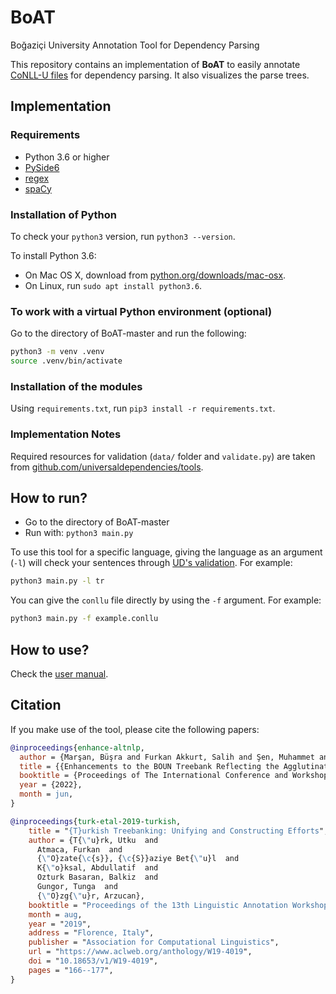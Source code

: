 # BoAT

Boğaziçi University Annotation Tool for Dependency Parsing

This repository contains an implementation of **BoAT** to easily annotate [CoNLL-U files](https://universaldependencies.org/format.html) for dependency parsing. It also visualizes the parse trees.

## Implementation

### Requirements

- Python 3.6 or higher
- [PySide6](https://pypi.org/project/PySide6/)
- [regex](https://pypi.org/project/regex/)
- [spaCy](https://pypi.org/project/spacy/)

### Installation of Python

To check your `python3` version, run `python3 --version`.

To install Python 3.6:

- On Mac OS X, download from [python.org/downloads/mac-osx](https://www.python.org/downloads/mac-osx/).
- On Linux, run `sudo apt install python3.6`.

### To work with a virtual Python environment (optional)

Go to the directory of BoAT-master and run the following:

```bash
python3 -m venv .venv
source .venv/bin/activate
```

### Installation of the modules

Using `requirements.txt`, run `pip3 install -r requirements.txt`.

### Implementation Notes

Required resources for validation (`data/` folder and `validate.py`) are taken from [github.com/universaldependencies/tools](https://github.com/universaldependencies/tools).

## How to run?

- Go to the directory of BoAT-master
- Run with: `python3 main.py`

To use this tool for a specific language, giving the language as an argument (`-l`) will check your sentences through [UD's validation](https://github.com/universaldependencies/tools#ud-tools). For example:

```bash
python3 main.py -l tr
```

You can give the `conllu` file directly by using the `-f` argument. For example:

```bash
python3 main.py -f example.conllu
```

## How to use?

Check the [user manual](https://github.com/boun-tabi/BoAT/blob/master/User%20Manual.pdf).

## Citation

If you make use of the tool, please cite the following papers:

```bib
@inproceedings{enhance-altnlp,
  author = {Marşan, Büşra and Furkan Akkurt, Salih and Şen, Muhammet and Gürbüz, Merve and Güngör, Onur and Betül Özateş, Şaziye and Üsküdarlı, Suzan and Özgür, Arzucan and Güngör, Tunga and Öztürk, Balkız},
  title = {{Enhancements to the BOUN Treebank Reflecting the Agglutinative Nature of Turkish}},
  booktitle = {Proceedings of The International Conference and Workshop on Agglutinative Language Technologies as a challenge of Natural Language Processing (ALTNLP)},
  year = {2022},
  month = jun,
}
```

```bib
@inproceedings{turk-etal-2019-turkish,
    title = "{T}urkish Treebanking: Unifying and Constructing Efforts",
    author = {T{\"u}rk, Utku  and
      Atmaca, Furkan  and
      {\"O}zate{\c{s}}, {\c{S}}aziye Bet{\"u}l  and
      K{\"o}ksal, Abdullatif  and
      Ozturk Basaran, Balkiz  and
      Gungor, Tunga  and
      {\"O}zg{\"u}r, Arzucan},
    booktitle = "Proceedings of the 13th Linguistic Annotation Workshop",
    month = aug,
    year = "2019",
    address = "Florence, Italy",
    publisher = "Association for Computational Linguistics",
    url = "https://www.aclweb.org/anthology/W19-4019",
    doi = "10.18653/v1/W19-4019",
    pages = "166--177",
}
```
